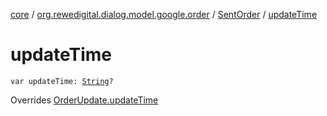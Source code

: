 [core](../../index.md) / [org.rewedigital.dialog.model.google.order](../index.md) / [SentOrder](index.md) / [updateTime](./update-time.md)

# updateTime

`var updateTime: `[`String`](https://kotlinlang.org/api/latest/jvm/stdlib/kotlin/-string/index.html)`?`

Overrides [OrderUpdate.updateTime](../-order-update/update-time.md)

